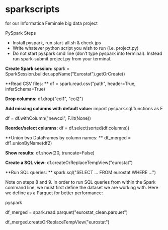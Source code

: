 # sparkscripts
<it> for our Informatica Feminale big data project </it>

PySpark Steps

- Install pyspark, run start-all.sh & check jps
- Write whatever python script you wish to run (i.e. project.py)
- Do not start pyspark cmd line (don’t type pyspark into terminal). Instead run spark-submit project.py from your terminal.


**Create Spark session:** spark = SparkSession.builder.appName("Eurostat").getOrCreate()

**Read CSV files: ** df = spark.read.csv("path", header=True, inferSchema=True)

**Drop columns:** df.drop("col1", "col2")

**Add missing columns with default value:**
import pyspark.sql.functions as F

df = df.withColumn("newcol", F.lit(None))

**Reorder/select columns:** df = df.select(sorted(df.columns))

**Union two DataFrames by column names: ** df_merged = df1.unionByName(df2)

**Show results:** df.show(20, truncate=False)

**Create a SQL view:** df.createOrReplaceTempView("eurostat")

**Run SQL queries: ** spark.sql("SELECT ... FROM eurostat WHERE ...")


Note on steps 8 and 9. In order to run SQL queries from within the Spark command line, we must first define the dataset we are working with. Here we define as a Parquet for better performance:



pyspark

df_merged = spark.read.parquet("eurostat_clean.parquet")

df_merged.createOrReplaceTempView("eurostat")

